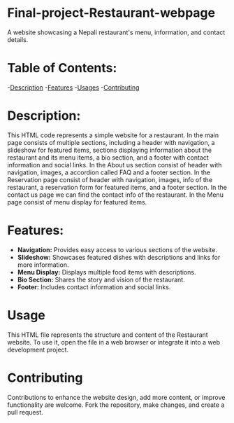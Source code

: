 # Final-project-Restaurant-webpage
A website showcasing a Nepali restaurant's menu, information, and contact details.
# Table of Contents:
-[Description](#description)
-[Features](#features)
-[Usages](#usages)
-[Contributing](#contributing)
# Description:
This HTML code represents a simple website for a restaurant. 
In the main page consists of multiple sections, including a header with navigation, a slideshow for featured items, sections displaying information about the restaurant and its menu items, a bio section, and a footer with contact information and social links.
In the About us section consist of header with navigation, images, a accordion called FAQ and a footer section.
In the Reservation page consist of header with navigation, images, info of the restaurant, a reservation form for featured items, and a footer section.
In the contact us page we can find the contact info of the restaurant.
In the Menu page consist of menu display for featured items.
# Features:
- **Navigation:** Provides easy access to various sections of the website.
- **Slideshow:** Showcases featured dishes with descriptions and links for more information.
- **Menu Display:** Displays multiple food items with descriptions.
- **Bio Section:** Shares the story and vision of the restaurant.
- **Footer:** Includes contact information and social links.
# Usage
This HTML file represents the structure and content of the Restaurant website. To use it, open the file in a web browser or integrate it into a web development project.
# Contributing
Contributions to enhance the website design, add more content, or improve functionality are welcome. Fork the repository, make changes, and create a pull request.
